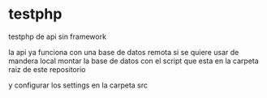 # testphp
testphp de api sin framework

la api ya funciona con una base de datos remota 
si se quiere usar de mandera local montar la base de datos con el script que esta en la carpeta raiz de este repositorio

y configurar los settings en la carpeta src
